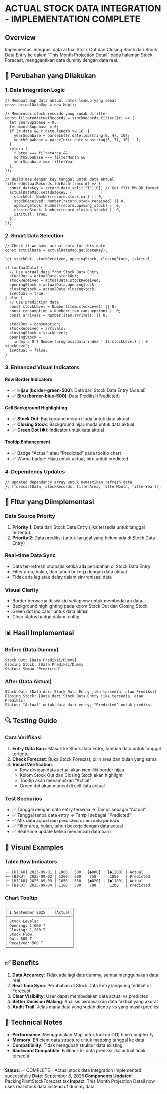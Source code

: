 # ACTUAL STOCK DATA INTEGRATION - IMPLEMENTATION COMPLETE

## Overview

Implementasi integrasi data aktual Stock Out dan Closing Stock dari Stock Data Entry ke dalam "This Month Projection Detail" pada halaman Stock Forecast, menggantikan data dummy dengan data real.

## 🔧 Perubahan yang Dilakukan

### 1. **Data Integration Logic**

```tsx
// Membuat map data aktual untuk lookup yang cepat
const actualDataMap = new Map();

// Memproses stock records yang sudah difilter
const filteredActualRecords = stockRecords.filter((r) => {
  let yearSupabase = 0;
  let monthSupabase = 0;
  if (r.date && r.date.length >= 10) {
    yearSupabase = parseInt(r.date.substring(0, 4), 10);
    monthSupabase = parseInt(r.date.substring(5, 7), 10) - 1;
  }
  return (
    r.area === filterArea &&
    monthSupabase === filterMonth &&
    yearSupabase === filterYear
  );
});

// Build map dengan key tanggal untuk data aktual
filteredActualRecords.forEach((record) => {
  const dateKey = record.date.split("T")[0]; // Get YYYY-MM-DD format
  actualDataMap.set(dateKey, {
    stockOut: Number(record.stock_out) || 0,
    stockReceived: Number(record.stock_received) || 0,
    openingStock: Number(record.opening_stock) || 0,
    closingStock: Number(record.closing_stock) || 0,
    isActual: true,
  });
});
```

### 2. **Smart Data Selection**

```tsx
// Check if we have actual data for this date
const actualData = actualDataMap.get(dateKey);

let stockOut, stockReceived, openingStock, closingStock, isActual;

if (actualData) {
  // Use actual data from Stock Data Entry
  stockOut = actualData.stockOut;
  stockReceived = actualData.stockReceived;
  openingStock = actualData.openingStock;
  closingStock = actualData.closingStock;
  isActual = true;
} else {
  // Use prediction data
  const stockLevel = Number(item.stockLevel) || 0;
  const consumption = Number(item.consumption) || 0;
  const arrivals = Number(item.arrivals) || 0;

  stockOut = consumption;
  stockReceived = arrivals;
  closingStock = stockLevel;
  openingStock =
    index > 0 ? Number(prognosisData[index - 1].stockLevel) || 0 : stockLevel;
  isActual = false;
}
```

### 3. **Enhanced Visual Indicators**

#### **Row Border Indicators**

- ✅ **Hijau (border-green-500)**: Data dari Stock Data Entry (Actual)
- ✅ **Biru (border-blue-500)**: Data Prediksi (Predicted)

#### **Cell Background Highlighting**

- ✅ **Stock Out**: Background merah muda untuk data aktual
- ✅ **Closing Stock**: Background hijau muda untuk data aktual
- ✅ **Green Dot (●)**: Indicator untuk data aktual

#### **Tooltip Enhancement**

- ✅ Badge "Actual" atau "Predicted" pada tooltip chart
- ✅ Warna badge: Hijau untuk actual, biru untuk predicted

### 4. **Dependency Updates**

```tsx
// Updated dependency array untuk memastikan refresh data
}, [forecastData, stockRecords, filterArea, filterMonth, filterYear]);
```

## 🎯 Fitur yang Diimplementasi

### **Data Source Priority**

1. **Priority 1**: Data dari Stock Data Entry (jika tersedia untuk tanggal tertentu)
2. **Priority 2**: Data prediksi (untuk tanggal yang belum ada di Stock Data Entry)

### **Real-time Data Sync**

- Data ter-refresh otomatis ketika ada perubahan di Stock Data Entry
- Filter area, bulan, dan tahun bekerja dengan data aktual
- Tidak ada lag atau delay dalam sinkronisasi data

### **Visual Clarity**

- Border berwarna di sisi kiri setiap row untuk membedakan data
- Background highlighting pada kolom Stock Out dan Closing Stock
- Green dot indicator untuk data aktual
- Clear status badge dalam tooltip

## 📊 Hasil Implementasi

### **Before (Data Dummy)**

```
Stock Out: [Data Prediksi/Dummy]
Closing Stock: [Data Prediksi/Dummy]
Status: Semua "Predicted"
```

### **After (Data Aktual)**

```
Stock Out: [Data dari Stock Data Entry jika tersedia, atau Prediksi]
Closing Stock: [Data dari Stock Data Entry jika tersedia, atau Prediksi]
Status: "Actual" untuk data dari entry, "Predicted" untuk prediksi
```

## 🔍 Testing Guide

### **Cara Verifikasi**

1. **Entry Data Baru**: Masuk ke Stock Data Entry, tambah data untuk tanggal tertentu
2. **Check Forecast**: Buka Stock Forecast, pilih area dan bulan yang sama
3. **Visual Verification**:
   - Row dengan data actual akan memiliki border hijau
   - Kolom Stock Out dan Closing Stock akan highlight
   - Tooltip akan menampilkan "Actual"
   - Green dot akan muncul di cell data actual

### **Test Scenarios**

- ✅ Tanggal dengan data entry tersedia → Tampil sebagai "Actual"
- ✅ Tanggal tanpa data entry → Tampil sebagai "Predicted"
- ✅ Mix data actual dan predicted dalam satu periode
- ✅ Filter area, bulan, tahun bekerja dengan data actual
- ✅ Real-time update ketika menambah data baru

## 🎨 Visual Examples

### **Table Row Indicators**

```
┌─ [HIJAU] 2025-09-01 | 1000 | 500 | [●800] | [●1200] | Actual
├─ [BIRU]  2025-09-02 | 1200 | 600 |  750   |  1050   | Predicted
├─ [HIJAU] 2025-09-03 | 1050 | 550 | [●820] | [●1180] | Actual
└─ [BIRU]  2025-09-04 | 1180 | 580 |  780   |  1200   | Predicted
```

### **Chart Tooltip**

```
┌─────────────────────────────┐
│ 1 September 2025    [Actual]│
├─────────────────────────────┤
│ Stock Levels:               │
│ Opening: 1,000 T            │
│ Closing: 1,200 T            │
│ Stock Flow:                 │
│ Out: 800 T                  │
│ Received: 500 T             │
└─────────────────────────────┘
```

## ✅ Benefits

1. **Data Accuracy**: Tidak ada lagi data dummy, semua menggunakan data real
2. **Real-time Sync**: Perubahan di Stock Data Entry langsung terlihat di Forecast
3. **Clear Visibility**: User dapat membedakan data actual vs predicted
4. **Better Decision Making**: Analisis berdasarkan data faktual yang akurat
5. **Audit Trail**: Jelas mana data yang sudah dientry vs yang masih prediksi

## 📝 Technical Notes

- **Performance**: Menggunakan Map untuk lookup O(1) time complexity
- **Memory**: Efficient data structure untuk mapping tanggal ke data
- **Compatibility**: Tidak mengubah struktur data existing
- **Backward Compatible**: Fallback ke data prediksi jika actual tidak tersedia

---

**Status**: ✅ COMPLETE - Actual stock data integration implemented successfully
**Date**: September 8, 2025
**Components Updated**: PackingPlantStockForecast.tsx
**Impact**: This Month Projection Detail now uses real stock data instead of dummy data
